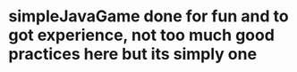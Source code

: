 # simpleJavaGame done for fun and to got experience, not too much good practices here but its simply one
